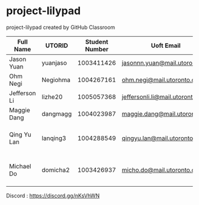 # project-lilypad
project-lilypad created by GitHub Classroom

| Full Name   |      UTORID      |  Student Number | Uoft Email | Best way to contact |
|----------|-------------|------|------|------|
Jason Yuan    | yuanjaso | 1003411426      | jasonnn.yuan@mail.utoronto.ca    | Facebook
Ohm Negi      | Negiohma | 1004267161      | ohm.negi@mail.utoronto.ca        | discord/facebook
Jefferson Li  | lizhe20  | 1005057368      | jeffersonli.li@mail.utoronto.ca  | messenger
Maggie Dang   | dangmagg | 1004023987      | maggie.dang@mail.utoronto.ca     | Discord & Facebook
Qing Yu Lan   | lanqing3 | 1004288549      | qingyu.lan@mail.utoronto.ca      | Discord & Facebook & Call (647-677-1539)
Michael Do    | domicha2 | 1003426937      | micho.do@mail.utoronto.ca        | facebook & discord or call me 647 708 0070

Discord : https://discord.gg/nKsVhWN
